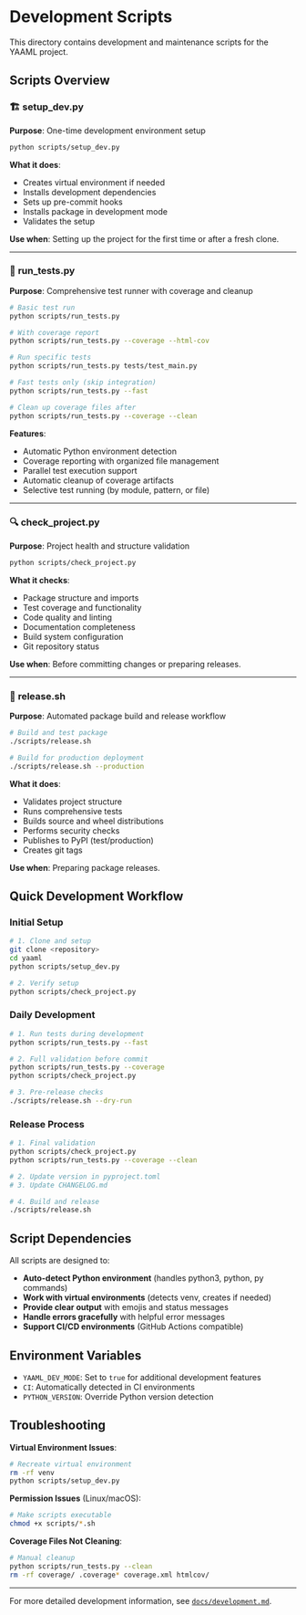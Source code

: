 # Development Scripts

This directory contains development and maintenance scripts for the YAAML project.

## Scripts Overview

### 🏗️ **setup_dev.py**

**Purpose**: One-time development environment setup

```bash
python scripts/setup_dev.py
```

**What it does**:

- Creates virtual environment if needed
- Installs development dependencies
- Sets up pre-commit hooks
- Installs package in development mode
- Validates the setup

**Use when**: Setting up the project for the first time or after a fresh clone.

---

### 🧪 **run_tests.py**

**Purpose**: Comprehensive test runner with coverage and cleanup

```bash
# Basic test run
python scripts/run_tests.py

# With coverage report
python scripts/run_tests.py --coverage --html-cov

# Run specific tests
python scripts/run_tests.py tests/test_main.py

# Fast tests only (skip integration)
python scripts/run_tests.py --fast

# Clean up coverage files after
python scripts/run_tests.py --coverage --clean
```

**Features**:

- Automatic Python environment detection
- Coverage reporting with organized file management
- Parallel test execution support
- Automatic cleanup of coverage artifacts
- Selective test running (by module, pattern, or file)

---

### 🔍 **check_project.py**

**Purpose**: Project health and structure validation

```bash
python scripts/check_project.py
```

**What it checks**:

- Package structure and imports
- Test coverage and functionality
- Code quality and linting
- Documentation completeness
- Build system configuration
- Git repository status

**Use when**: Before committing changes or preparing releases.

---

### 🚀 **release.sh**

**Purpose**: Automated package build and release workflow

```bash
# Build and test package
./scripts/release.sh

# Build for production deployment
./scripts/release.sh --production
```

**What it does**:

- Validates project structure
- Runs comprehensive tests
- Builds source and wheel distributions
- Performs security checks
- Publishes to PyPI (test/production)
- Creates git tags

**Use when**: Preparing package releases.

## Quick Development Workflow

### Initial Setup

```bash
# 1. Clone and setup
git clone <repository>
cd yaaml
python scripts/setup_dev.py

# 2. Verify setup
python scripts/check_project.py
```

### Daily Development

```bash
# 1. Run tests during development
python scripts/run_tests.py --fast

# 2. Full validation before commit
python scripts/run_tests.py --coverage
python scripts/check_project.py

# 3. Pre-release checks
./scripts/release.sh --dry-run
```

### Release Process

```bash
# 1. Final validation
python scripts/check_project.py
python scripts/run_tests.py --coverage --clean

# 2. Update version in pyproject.toml
# 3. Update CHANGELOG.md

# 4. Build and release
./scripts/release.sh
```

## Script Dependencies

All scripts are designed to:

- **Auto-detect Python environment** (handles python3, python, py commands)
- **Work with virtual environments** (detects venv, creates if needed)
- **Provide clear output** with emojis and status messages
- **Handle errors gracefully** with helpful error messages
- **Support CI/CD environments** (GitHub Actions compatible)

## Environment Variables

- `YAAML_DEV_MODE`: Set to `true` for additional development features
- `CI`: Automatically detected in CI environments
- `PYTHON_VERSION`: Override Python version detection

## Troubleshooting

**Virtual Environment Issues**:

```bash
# Recreate virtual environment
rm -rf venv
python scripts/setup_dev.py
```

**Permission Issues** (Linux/macOS):

```bash
# Make scripts executable
chmod +x scripts/*.sh
```

**Coverage Files Not Cleaning**:

```bash
# Manual cleanup
python scripts/run_tests.py --clean
rm -rf coverage/ .coverage* coverage.xml htmlcov/
```

---

For more detailed development information, see [`docs/development.md`](../docs/development.md).

